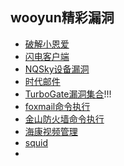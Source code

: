 ## wooyun精彩漏洞
- [破解小恩爱](http://wooyun.tangscan.cn/static/bugs/wooyun-2016-0184368.html)
- [闪电客户端](http://wooyun.tangscan.cn/static/bugs/wooyun-2016-0182994.html)
- [NQSky设备漏洞](http://wooyun.tangscan.cn/static/bugs/wooyun-2016-0183074.html)
- [时代邮件](http://wooyun.tangscan.cn/static/bugs/wooyun-2016-0182279.html)
- ​[TurboGate漏洞集合](http://wooyun.tangscan.cn/static/bugs/wooyun-2016-0181424.html)!!!
- [foxmail命令执行](http://wooyun.tangscan.cn/static/bugs/wooyun-2016-0180424.html)
- [金山防火墙命令执行](http://wooyun.tangscan.cn/static/bugs/wooyun-2016-0180000.html)
- [海康视频管理](http://wooyun.tangscan.cn/static/bugs/wooyun-2016-0180166.html)
- [squid](http://wooyun.tangscan.cn/static/bugs/wooyun-2013-025343.html)
- ​